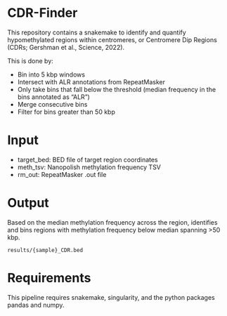 # CDR-Finder
This repository contains a snakemake to identify and quantify hypomethylated regions within centromeres, or Centromere Dip Regions (CDRs; Gershman et al., Science, 2022).

This is done by:
- Bin into 5 kbp windows
- Intersect with ALR annotations from RepeatMasker
- Only take bins that fall below the threshold (median frequency in the bins annotated as “ALR”)
- Merge consecutive bins
- Filter for bins greater than 50 kbp

# Input
- target_bed: BED file of target region coordinates
- meth_tsv: Nanopolish methylation frequency TSV
- rm_out: RepeatMasker .out file

# Output
Based on the median methylation frequency across the region, identifies and bins regions with methylation frequency below median spanning >50 kbp.
```
results/{sample}_CDR.bed
```

# Requirements
This pipeline requires snakemake, singularity, and the python packages pandas and numpy.
